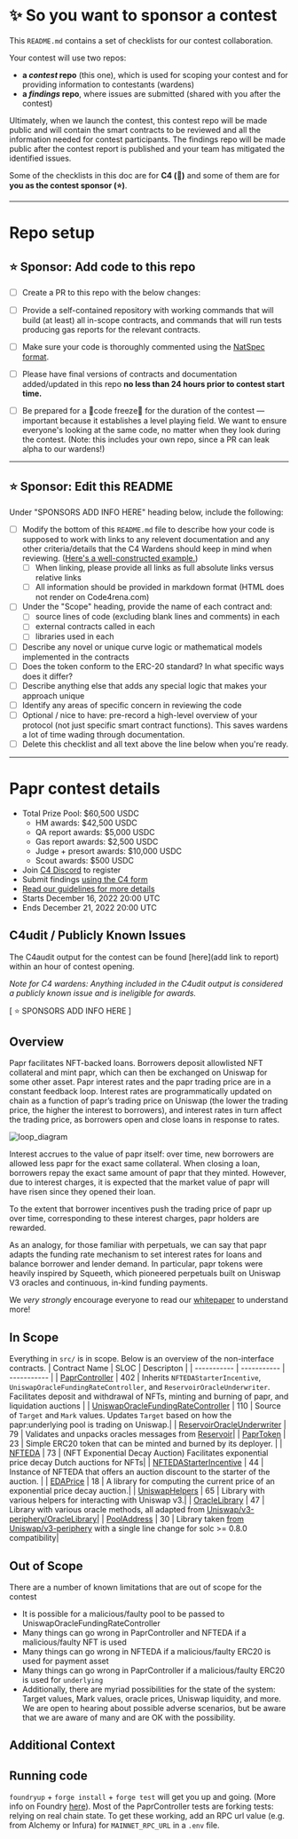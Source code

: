 # ✨ So you want to sponsor a contest

This `README.md` contains a set of checklists for our contest collaboration.

Your contest will use two repos: 
- **a _contest_ repo** (this one), which is used for scoping your contest and for providing information to contestants (wardens)
- **a _findings_ repo**, where issues are submitted (shared with you after the contest) 

Ultimately, when we launch the contest, this contest repo will be made public and will contain the smart contracts to be reviewed and all the information needed for contest participants. The findings repo will be made public after the contest report is published and your team has mitigated the identified issues.

Some of the checklists in this doc are for **C4 (🐺)** and some of them are for **you as the contest sponsor (⭐️)**.

---

# Repo setup

## ⭐️ Sponsor: Add code to this repo

- [ ] Create a PR to this repo with the below changes:
- [ ] Provide a self-contained repository with working commands that will build (at least) all in-scope contracts, and commands that will run tests producing gas reports for the relevant contracts.
- [ ] Make sure your code is thoroughly commented using the [NatSpec format](https://docs.soliditylang.org/en/v0.5.10/natspec-format.html#natspec-format).
- [ ] Please have final versions of contracts and documentation added/updated in this repo **no less than 24 hours prior to contest start time.**
- [ ] Be prepared for a 🚨code freeze🚨 for the duration of the contest — important because it establishes a level playing field. We want to ensure everyone's looking at the same code, no matter when they look during the contest. (Note: this includes your own repo, since a PR can leak alpha to our wardens!)


---

## ⭐️ Sponsor: Edit this README

Under "SPONSORS ADD INFO HERE" heading below, include the following:

- [ ] Modify the bottom of this `README.md` file to describe how your code is supposed to work with links to any relevent documentation and any other criteria/details that the C4 Wardens should keep in mind when reviewing. ([Here's a well-constructed example.](https://github.com/code-423n4/2022-08-foundation#readme))
  - [ ] When linking, please provide all links as full absolute links versus relative links
  - [ ] All information should be provided in markdown format (HTML does not render on Code4rena.com)
- [ ] Under the "Scope" heading, provide the name of each contract and:
  - [ ] source lines of code (excluding blank lines and comments) in each
  - [ ] external contracts called in each
  - [ ] libraries used in each
- [ ] Describe any novel or unique curve logic or mathematical models implemented in the contracts
- [ ] Does the token conform to the ERC-20 standard? In what specific ways does it differ?
- [ ] Describe anything else that adds any special logic that makes your approach unique
- [ ] Identify any areas of specific concern in reviewing the code
- [ ] Optional / nice to have: pre-record a high-level overview of your protocol (not just specific smart contract functions). This saves wardens a lot of time wading through documentation.
- [ ] Delete this checklist and all text above the line below when you're ready.

---

# Papr contest details
- Total Prize Pool: $60,500 USDC
  - HM awards: $42,500 USDC 
  - QA report awards: $5,000 USDC 
  - Gas report awards: $2,500 USDC 
  - Judge + presort awards: $10,000 USDC 
  - Scout awards: $500 USDC 
- Join [C4 Discord](https://discord.gg/code4rena) to register
- Submit findings [using the C4 form](https://code4rena.com/contests/2022-12-backed-contest/submit)
- [Read our guidelines for more details](https://docs.code4rena.com/roles/wardens)
- Starts December 16, 2022 20:00 UTC
- Ends December 21, 2022 20:00 UTC

## C4udit / Publicly Known Issues

The C4audit output for the contest can be found [here](add link to report) within an hour of contest opening.

*Note for C4 wardens: Anything included in the C4udit output is considered a publicly known issue and is ineligible for awards.*

[ ⭐️ SPONSORS ADD INFO HERE ]

## Overview

Papr facilitates NFT-backed loans. Borrowers deposit allowlisted NFT collateral and mint papr, which can then be exchanged on Uniswap for some other asset. Papr interest rates and the papr trading price are in a constant feedback loop. Interest rates are programmatically updated on chain as a function of papr’s trading price on Uniswap (the lower the trading price, the higher the interest to borrowers), and interest rates in turn affect the trading price, as borrowers open and close loans in response to rates.


![loop_diagram](https://user-images.githubusercontent.com/6678357/207438772-5bddff19-2b25-42d0-8eee-013fb8847fd2.png)

Interest accrues to the value of papr itself: over time, new borrowers are allowed less papr for the exact same collateral. When closing a loan, borrowers repay the exact same amount of papr that they minted. However, due to interest charges, it is expected that the market value of papr will have risen since they opened their loan.

To the extent that borrower incentives push the trading price of papr up over time, corresponding to these interest charges, papr holders are rewarded.

As an analogy, for those familiar with perpetuals, we can say that papr adapts the funding rate mechanism to set interest rates for loans and balance borrower and lender demand. In particular, papr tokens were heavily inspired by Squeeth, which pioneered perpetuals built on Uniswap V3 oracles and continuous, in-kind funding payments.

We *very strongly* encourage everyone to read our [whitepaper](https://backed.mirror.xyz/8SslPvU8of0h-fxoo6AybCpm51f30nd0qxPST8ep08c) to understand more!

## In Scope
Everything in `src/` is in scope. Below is an overview of the non-interface contracts. 
| Contract Name      | SLOC        | Descripton |
| -----------        | ----------- | ----------- |
| [PaprController](https://github.com/with-backed/papr/blob/master/src/PaprController.sol)     | 402       | Inherits `NFTEDAStarterIncentive`, `UniswapOracleFundingRateController`, and `ReservoirOracleUnderwriter`. Facilitates deposit and withdrawal of NFTs, minting and burning of papr, and liquidation auctions      |
| [UniswapOracleFundingRateController](https://github.com/with-backed/papr/blob/master/src/UniswapOracleFundingRateController.sol)     | 110       | Source of `Target` and `Mark` values. Updates `Target` based on how the papr:underlying pool is trading on Uniswap.|
| [ReservoirOracleUnderwriter](https://github.com/with-backed/papr/blob/master/src/ReservoirOracleUnderwriter.sol)     | 79       | Validates and unpacks oracles messages from [Reservoir](https://github.com/reservoirprotocol/oracle)|
| [PaprToken](https://github.com/with-backed/papr/blob/master/src/PaprToken.sol)     | 23       | Simple ERC20 token that can be minted and burned by its deployer. |
| [NFTEDA](https://github.com/with-backed/papr/blob/master/src/NFTEDA/NFTEDA.sol)     | 73       | (NFT Exponential Decay Auction) Facilitates exponential price decay Dutch auctions for NFTs|
| [NFTEDAStarterIncentive](https://github.com/with-backed/papr/blob/master/src/NFTEDA/extensions/NFTEDAStarterIncentive.sol)     | 44       | Instance of NFTEDA that offers an auction discount to the starter of the auction. |
| [EDAPrice](https://github.com/with-backed/papr/blob/master/src/NFTEDA/libraries/EDAPrice.sol)     | 18       | A library for computing the current price of an exponential price decay auction.|
| [UniswapHelpers](https://github.com/with-backed/papr/blob/master/src/libraries/UniswapHelpers.sol)     | 65       | Library with various helpers for interacting with Uniswap v3.|
| [OracleLibrary](https://github.com/with-backed/papr/blob/master/src/libraries/OracleLibrary.sol)     | 47       | Library with various oracle methods, all adapted from [Uniswap/v3-periphery/OracleLibrary](https://github.com/Uniswap/v3-periphery/blob/main/contracts/libraries/OracleLibrary.sol)|
| [PoolAddress](https://github.com/with-backed/papr/blob/master/src/libraries/PoolAddress.sol)     | 30       | Library taken [from Uniswap/v3-periphery](https://github.com/Uniswap/v3-periphery/blob/main/contracts/libraries/PoolAddress.sol) with a single line change for solc >= 0.8.0 compatibility|

## Out of Scope
There are a number of known limitations that are out of scope for the contest 
- It is possible for a malicious/faulty pool to be passed to UniswapOracleFundingRateController
- Many things can go wrong in PaprController and NFTEDA if a malicious/faulty NFT is used
- Many things can go wrong in NFTEDA if a malicious/faulty ERC20 is used for payment asset
- Many things can go wrong in PaprController if a malicious/faulty ERC20 is used for `underlying`
- Additionally, there are myriad possibilities for the state of the system: Target values, Mark values, oracle prices, Uniswap liquidity, and more. We are open to hearing about possible adverse scenarios, but be aware that we are aware of many and are OK with the possibility. 

## Additional Context


## Running code 
`foundryup` + `forge install` + `forge test` will get you up and going. (More info on Foundry [here](https://github.com/foundry-rs/foundry)). Most of the PaprController tests are forking tests: relying on real chain state. To get these working, add an RPC url value (e.g. from Alchemy or Infura) for `MAINNET_RPC_URL` in a `.env` file. 

